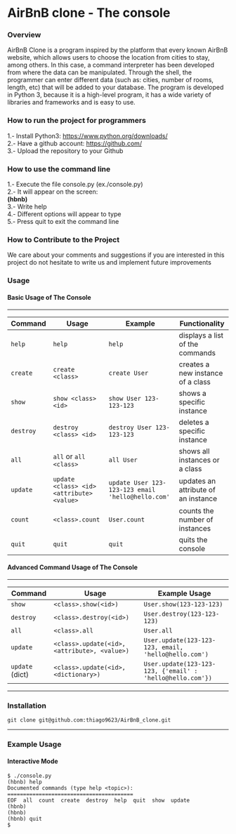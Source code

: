 # AirBnB clone - The console

### __Overview__
AirBnB Clone is a program inspired by the platform that every known AirBnB website, which allows users to choose the location from cities to stay, among others.
In this case, a command interpreter has been developed from where the data can be manipulated.
Through the shell, the programmer can enter different data (such as: cities,
number of rooms, length, etc) that will be added to your database.
The program is developed in Python 3, because it is a high-level program, it has a wide variety of libraries and frameworks and is easy to use.

### __How to run the project for programmers__
1.- Install Python3: https://www.python.org/downloads/ \
2.- Have a github account: https://github.com/ \
3.- Upload the repository to your Github 

### __How to use the command line__
1.- Execute the file console.py (ex./console.py)\
2.- It will appear on the screen:\
__(hbnb)__\
3.- Write help\
4.- Different options will appear to type\
5.- Press quit to exit the command line

### __How to Contribute to the Project__
We care about your comments and suggestions if you are interested in this project do not hesitate to write us
and implement future improvements

### Usage

#### Basic Usage of The Console
---
| Command    | Usage                                     | Example                                           | Functionality                       |
|------------|-------------------------------------------|---------------------------------------------------|-------------------------------------|
| `help`     | `help`                                    | `help`                                            | displays a list of the commands     |
| `create`   | `create <class>`                          | `create User`                                     | creates a new instance of a class   |
| `show`     | `show <class> <id>`                       | `show User 123-123-123`                           | shows a specific instance           |
| `destroy`  | `destroy <class> <id>`                    | `destroy User 123-123-123`                        | deletes a specific instance         |
| `all`      | `all` or `all <class>`                    | `all User`                                        | shows all instances or a class      |
| `update`   | `update <class> <id> <attribute> <value>` | `update User 123-123-123 email 'hello@hello.com'` | updates an attribute of an instance |
| `count`    | `<class>.count`                           | `User.count`                                      | counts the number of instances      |
| `quit`     | `quit`                                    | `quit`                                            | quits the console                   |

#### Advanced Command Usage of The Console
---
| Command         | Usage                                          | Example Usage                                              |
|-----------------|------------------------------------------------|------------------------------------------------------------|
| `show`          | `<class>.show(<id>)`                           | `User.show(123-123-123)`                                   |
| `destroy`       | `<class>.destroy(<id>)`                        | `User.destroy(123-123-123)`                                |
| `all`           | `<class>.all`                                  | `User.all`                                                 |
| `update`        | `<class>.update(<id>, <attribute>, <value>)`   | `User.update(123-123-123, email, 'hello@hello.com')`       |
| `update` (dict) | `<class>.update(<id>, <dictionary>)`           | `User.update(123-123-123, {'email' : 'hello@hello.com'})`  |
---
### Installation
```
git clone git@github.com:thiago9623/AirBnB_clone.git
```
---

### Example Usage

#### Interactive Mode
```
$ ./console.py
(hbnb) help
Documented commands (type help <topic>):
========================================
EOF  all  count  create  destroy  help  quit  show  update
(hbnb)
(hbnb)
(hbnb) quit
$
```
